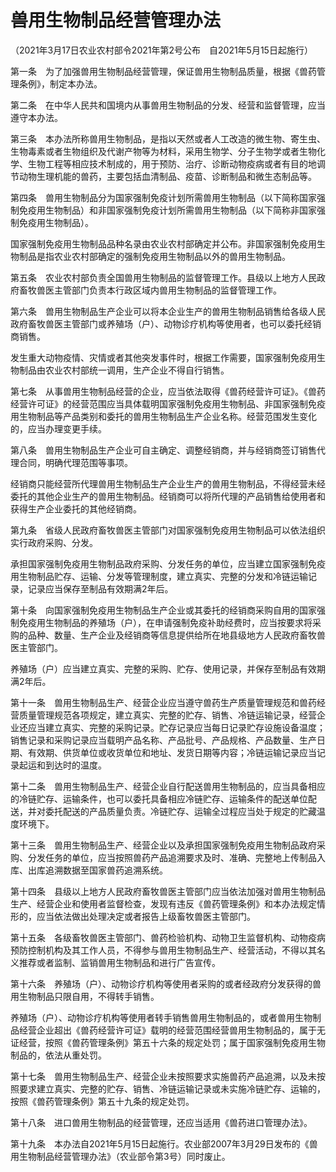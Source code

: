 # 兽用生物制品经营管理办法

（2021年3月17日农业农村部令2021年第2号公布　自2021年5月15日起施行）



第一条　为了加强兽用生物制品经营管理，保证兽用生物制品质量，根据《兽药管理条例》，制定本办法。

第二条　在中华人民共和国境内从事兽用生物制品的分发、经营和监督管理，应当遵守本办法。

第三条　本办法所称兽用生物制品，是指以天然或者人工改造的微生物、寄生虫、生物毒素或者生物组织及代谢产物等为材料，采用生物学、分子生物学或者生物化学、生物工程等相应技术制成的，用于预防、治疗、诊断动物疫病或者有目的地调节动物生理机能的兽药，主要包括血清制品、疫苗、诊断制品和微生态制品等。

第四条　兽用生物制品分为国家强制免疫计划所需兽用生物制品（以下简称国家强制免疫用生物制品）和非国家强制免疫计划所需兽用生物制品（以下简称非国家强制免疫用生物制品）。

国家强制免疫用生物制品品种名录由农业农村部确定并公布。非国家强制免疫用生物制品是指农业农村部确定的强制免疫用生物制品以外的兽用生物制品。

第五条　农业农村部负责全国兽用生物制品的监督管理工作。县级以上地方人民政府畜牧兽医主管部门负责本行政区域内兽用生物制品的监督管理工作。

第六条　兽用生物制品生产企业可以将本企业生产的兽用生物制品销售给各级人民政府畜牧兽医主管部门或养殖场（户）、动物诊疗机构等使用者，也可以委托经销商销售。

发生重大动物疫情、灾情或者其他突发事件时，根据工作需要，国家强制免疫用生物制品由农业农村部统一调用，生产企业不得自行销售。

第七条　从事兽用生物制品经营的企业，应当依法取得《兽药经营许可证》。《兽药经营许可证》的经营范围应当具体载明国家强制免疫用生物制品、非国家强制免疫用生物制品等产品类别和委托的兽用生物制品生产企业名称。经营范围发生变化的，应当办理变更手续。

第八条　兽用生物制品生产企业可自主确定、调整经销商，并与经销商签订销售代理合同，明确代理范围等事项。

经销商只能经营所代理兽用生物制品生产企业生产的兽用生物制品，不得经营未经委托的其他企业生产的兽用生物制品。经销商可以将所代理的产品销售给使用者和获得生产企业委托的其他经销商。

第九条　省级人民政府畜牧兽医主管部门对国家强制免疫用生物制品可以依法组织实行政府采购、分发。

承担国家强制免疫用生物制品政府采购、分发任务的单位，应当建立国家强制免疫用生物制品贮存、运输、分发等管理制度，建立真实、完整的分发和冷链运输记录，记录应当保存至制品有效期满2年后。

第十条　向国家强制免疫用生物制品生产企业或其委托的经销商采购自用的国家强制免疫用生物制品的养殖场（户），在申请强制免疫补助经费时，应当按要求将采购的品种、数量、生产企业及经销商等信息提供给所在地县级地方人民政府畜牧兽医主管部门。

养殖场（户）应当建立真实、完整的采购、贮存、使用记录，并保存至制品有效期满2年后。

第十一条　兽用生物制品生产、经营企业应当遵守兽药生产质量管理规范和兽药经营质量管理规范各项规定，建立真实、完整的贮存、销售、冷链运输记录，经营企业还应当建立真实、完整的采购记录。贮存记录应当每日记录贮存设施设备温度；销售记录和采购记录应当载明产品名称、产品批号、产品规格、产品数量、生产日期、有效期、供货单位或收货单位和地址、发货日期等内容；冷链运输记录应当记录起运和到达时的温度。

第十二条　兽用生物制品生产、经营企业自行配送兽用生物制品的，应当具备相应的冷链贮存、运输条件，也可以委托具备相应冷链贮存、运输条件的配送单位配送，并对委托配送的产品质量负责。冷链贮存、运输全过程应当处于规定的贮藏温度环境下。

第十三条　兽用生物制品生产、经营企业以及承担国家强制免疫用生物制品政府采购、分发任务的单位，应当按照兽药产品追溯要求及时、准确、完整地上传制品入库、出库追溯数据至国家兽药追溯系统。

第十四条　县级以上地方人民政府畜牧兽医主管部门应当依法加强对兽用生物制品生产、经营企业和使用者监督检查，发现有违反《兽药管理条例》和本办法规定情形的，应当依法做出处理决定或者报告上级畜牧兽医主管部门。

第十五条　各级畜牧兽医主管部门、兽药检验机构、动物卫生监督机构、动物疫病预防控制机构及其工作人员，不得参与兽用生物制品生产、经营活动，不得以其名义推荐或者监制、监销兽用生物制品和进行广告宣传。

第十六条　养殖场（户）、动物诊疗机构等使用者采购的或者经政府分发获得的兽用生物制品只限自用，不得转手销售。

养殖场（户）、动物诊疗机构等使用者转手销售兽用生物制品的，或者兽用生物制品经营企业超出《兽药经营许可证》载明的经营范围经营兽用生物制品的，属于无证经营，按照《兽药管理条例》第五十六条的规定处罚；属于国家强制免疫用生物制品的，依法从重处罚。

第十七条　兽用生物制品生产、经营企业未按照要求实施兽药产品追溯，以及未按照要求建立真实、完整的贮存、销售、冷链运输记录或未实施冷链贮存、运输的，按照《兽药管理条例》第五十九条的规定处罚。

第十八条　进口兽用生物制品的经营管理，还应当适用《兽药进口管理办法》。

第十九条　本办法自2021年5月15日起施行。农业部2007年3月29日发布的《兽用生物制品经营管理办法》（农业部令第3号）同时废止。